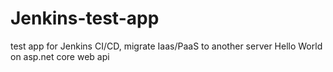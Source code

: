 # Jenkins-test-app
test app for Jenkins CI/CD, migrate Iaas/PaaS to another server
Hello World on asp.net core web api
